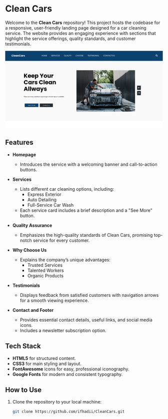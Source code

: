 # Clean Cars

Welcome to the **Clean Cars** repository! This project hosts the codebase for a responsive, user-friendly landing page designed for a car cleaning service. The website provides an engaging experience with sections that highlight the service offerings, quality standards, and customer testimonials.


![Homepage Screenshot](/assets/DescriptionImage/repo-cover.png)


## Features

- **Homepage**  
  - Introduces the service with a welcoming banner and call-to-action buttons.
  
- **Services**  
  - Lists different car cleaning options, including:
    - Express Exterior
    - Auto Detailing
    - Full-Service Car Wash
  - Each service card includes a brief description and a "See More" button.

- **Quality Assurance**  
  - Emphasizes the high-quality standards of Clean Cars, promising top-notch service for every customer.

- **Why Choose Us**  
  - Explains the company’s unique advantages:
    - Trusted Services
    - Talented Workers
    - Organic Products

- **Testimonials**  
  - Displays feedback from satisfied customers with navigation arrows for a smooth viewing experience.

- **Contact and Footer**  
  - Provides essential contact details, useful links, and social media icons.
  - Includes a newsletter subscription option.

## Tech Stack

- **HTML5** for structured content.
- **CSS3** for main styling and layout.
- **FontAwesome** icons for easy, professional iconography.
- **Google Fonts** for modern and consistent typography.

## How to Use

1. Clone the repository to your local machine:
   ```bash
   git clone https://github.com/ifhadii/CleanCars.git

